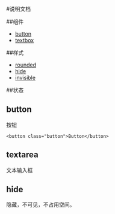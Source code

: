 #说明文档

##组件

- [button](#button)
- [textbox](#textbox)

##样式
- [rounded](#rounded)
- [hide](#hide)
- [invisible](#invisible)

##状态

<h2 id="button">button</h2>

按钮

	<button class="button">Button</button>

<h2 id="textbox">textarea</h2>

文本输入框 

<h2 id="hide">hide</h2>

隐藏，不可见，不占用空间。

